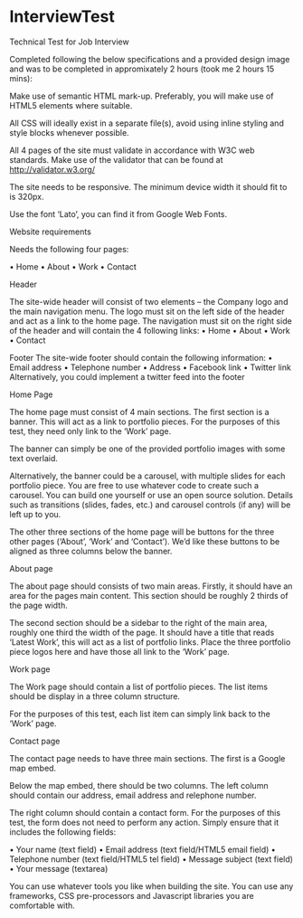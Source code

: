 # InterviewTest
Technical Test for Job Interview

Completed following the below specifications and a provided design image and was to be completed in appromixately 2 hours (took me 2 hours 15 mins):

Make use of semantic HTML mark-up. Preferably, you will make use of HTML5 elements where suitable. 

All CSS will ideally exist in a separate file(s), avoid using inline styling and style blocks whenever possible. 

All 4 pages of the site must validate in accordance with W3C web standards. Make use of the validator that can be found at http://validator.w3.org/ 

The site needs to be responsive. The minimum device width it should fit to is 320px. 

Use the font ‘Lato’, you can find it from Google Web Fonts. 

Website requirements

Needs the following four pages:

•	Home
•	About
•	Work
•	Contact

Header

The site-wide header will consist of two elements – the Company logo and the main navigation menu. 
The logo must sit on the left side of the header and act as a link to the home page. 
The navigation must sit on the right side of the header and will contain the 4 following links:
•	Home
•	About
•	Work
•	Contact

Footer
The site-wide footer should contain the following information:
•	Email address
•	Telephone number
•	Address
•	Facebook link
•	Twitter link
Alternatively, you could implement a twitter feed into the footer

Home Page

The home page must consist of 4 main sections. The first section is a banner. This will act as a link to portfolio pieces. For the purposes of this test, they need only link to the ‘Work’ page. 

The banner can simply be one of the provided portfolio images with some text overlaid.

Alternatively, the banner could be a carousel, with multiple slides for each portfolio piece. You are free to use whatever code to create such a carousel. You can build one yourself or use an open source solution. Details such as transitions (slides, fades, etc.) and carousel controls (if any) will be left up to you. 

The other three sections of the home page will be buttons for the three other pages (‘About’, ‘Work’ and ‘Contact’). We’d like these buttons to be aligned as three columns below the banner. 

About page

The about page should consists of two main areas. Firstly, it should have an area for the pages main content. This section should be roughly 2 thirds of the page width. 

The second section should be a sidebar to the right of the main area, roughly one third the width of the page. It should have a title that reads ‘Latest Work’, this will act as a list of portfolio links. Place the three portfolio piece logos here and have those all link to the ‘Work’ page. 

Work page

The Work page should contain a list of portfolio pieces. The list items should be display in a three column structure. 

For the purposes of this test, each list item can simply link back to the ‘Work’ page. 

Contact page

The contact page needs to have three main sections. The first is a Google map embed.

Below the map embed, there should be two columns. The left column should contain our address, email address and relephone number.

The right column should contain a contact form. For the purposes of this test, the form does not need to perform any action. Simply ensure that it includes the following fields:

•	Your name (text field)
•	Email address (text field/HTML5 email field)
•	Telephone number (text field/HTML5 tel field)
•	Message subject (text field)
•	Your message (textarea)

You can use whatever tools you like when building the site. You can use any frameworks, CSS pre-processors and Javascript libraries you are comfortable with. 

